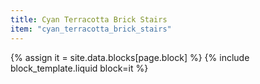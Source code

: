 ```yaml
---
title: Cyan Terracotta Brick Stairs
item: "cyan_terracotta_brick_stairs"
---
```


{% assign it = site.data.blocks[page.block] %}
{% include block_template.liquid block=it %}

